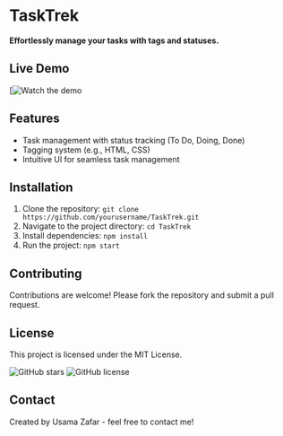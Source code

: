 # TaskTrek
**Effortlessly manage your tasks with tags and statuses.**

## Live Demo
[![Watch the demo](https://github.com/user-attachments/assets/e2a26121-728a-4d6f-b257-8382f1758173)


## Features
- Task management with status tracking (To Do, Doing, Done)
- Tagging system (e.g., HTML, CSS)
- Intuitive UI for seamless task management

## Installation
1. Clone the repository: `git clone https://github.com/yourusername/TaskTrek.git`
2. Navigate to the project directory: `cd TaskTrek`
3. Install dependencies: `npm install`
4. Run the project: `npm start`

## Contributing
Contributions are welcome! Please fork the repository and submit a pull request.

## License
This project is licensed under the MIT License.

![GitHub stars](https://img.shields.io/github/stars/Usamazafar97/TaskTrek)
![GitHub license](https://img.shields.io/github/license/Usamazafar97/TaskTrek)

## Contact
Created by Usama Zafar - feel free to contact me!

